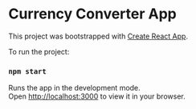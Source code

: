 # Currency Converter App

This project was bootstrapped with [Create React App](https://github.com/facebook/create-react-app).

To run the project:

### `npm start`

Runs the app in the development mode.\
Open [http://localhost:3000](http://localhost:3000) to view it in your browser.
